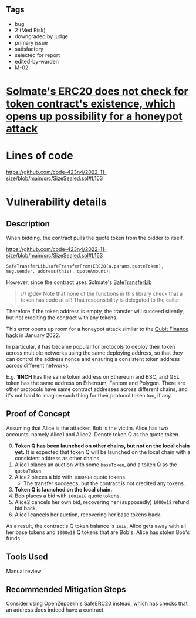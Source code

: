 ## Tags

- bug
- 2 (Med Risk)
- downgraded by judge
- primary issue
- satisfactory
- selected for report
- edited-by-warden
- M-02

# [Solmate's ERC20 does not check for token contract's existence, which opens up possibility for a honeypot attack](https://github.com/code-423n4/2022-11-size-findings/issues/48) 

# Lines of code

https://github.com/code-423n4/2022-11-size/blob/main/src/SizeSealed.sol#L163


# Vulnerability details

## Description

When bidding, the contract pulls the quote token from the bidder to itself.

https://github.com/code-423n4/2022-11-size/blob/main/src/SizeSealed.sol#L163

```solidity=
SafeTransferLib.safeTransferFrom(ERC20(a.params.quoteToken), msg.sender, address(this), quoteAmount);
```

However, since the contract uses Solmate's [SafeTransferLib](https://github.com/transmissions11/solmate/blob/main/src/utils/SafeTransferLib.sol#L9)

> /// @dev Note that none of the functions in this library check that a token has code at all! That responsibility is delegated to the caller.

Therefore if the token address is empty, the transfer will succeed silently, but not crediting the contract with any tokens. 

This error opens up room for a honeypot attack similar to the [Qubit Finance hack](https://halborn.com/explained-the-qubit-hack-january-2022/) in January 2022.

In particular, it has became popular for protocols to deploy their token across multiple networks using the same deploying address, so that they can control the address nonce and ensuring a consistent token address across different networks.

E.g. **1INCH** has the same token address on Ethereum and BSC, and GEL token has the same address on Ethereum, Fantom and Polygon. There are other protocols have same contract addresses across different chains, and it's not hard to imagine such thing for their protocol token too, if any.

## Proof of Concept

Assuming that Alice is the attacker, Bob is the victim. Alice has two accounts, namely Alice1 and Alice2. Denote token Q as the quote token.

0. **Token Q has been launched on other chains, but not on the local chain yet.** It is expected that token Q will be launched on the local chain with a consistent address as other chains.
1. Alice1 places an auction with some `baseToken`, and a token Q as the `quoteToken`. 
2. Alice2 places a bid with `1000e18` quote tokens.
    - The transfer succeeds, but the contract is not credited any tokens.
3. **Token Q is launched on the local chain.**
4. Bob places a bid with `1001e18` quote tokens.
5. Alice2 cancels her own bid, recovering her (supposedly) `1000e18` refund bid back.
6. Alice1 cancels her auction, recovering her base tokens back.

As a result, the contract's Q token balance is `1e18`, Alice gets away with all her base tokens and `1000e18` Q tokens that are Bob's. Alice has stolen Bob's funds.

## Tools Used

Manual review

## Recommended Mitigation Steps

Consider using OpenZeppelin's SafeERC20 instead, which has checks that an address does indeed have a contract.
